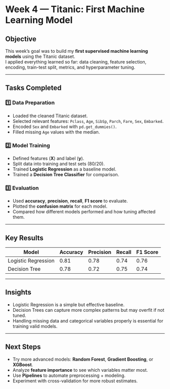 # Week 4 — Titanic: First Machine Learning Model

## Objective

This week’s goal was to build my **first supervised machine learning models** using the Titanic dataset.  
I applied everything learned so far: data cleaning, feature selection, encoding, train-test split, metrics, and hyperparameter tuning.

---

## Tasks Completed

### 1️⃣ Data Preparation
- Loaded the cleaned Titanic dataset.
- Selected relevant features: `Pclass`, `Age`, `SibSp`, `Parch`, `Fare`, `Sex`, `Embarked`.
- Encoded `Sex` and `Embarked` with `pd.get_dummies()`.
- Filled missing `Age` values with the median.

### 2️⃣ Model Training
- Defined features (**X**) and label (**y**).
- Split data into training and test sets (80/20).
- Trained **Logistic Regression** as a baseline model.
- Trained a **Decision Tree Classifier** for comparison.

### 3️⃣ Evaluation
- Used **accuracy**, **precision**, **recall**, **F1 score** to evaluate.
- Plotted the **confusion matrix** for each model.
- Compared how different models performed and how tuning affected them.

---

## Key Results

| Model | Accuracy | Precision | Recall | F1 Score |
|-------|----------|-----------|--------|----------|
| Logistic Regression | 0.81 | 0.78 | 0.74 | 0.76 |
| Decision Tree | 0.78 | 0.72 | 0.75 | 0.74 |


---

## Insights

- Logistic Regression is a simple but effective baseline.
- Decision Trees can capture more complex patterns but may overfit if not tuned.
- Handling missing data and categorical variables properly is essential for training valid models.

---

## Next Steps

- Try more advanced models: **Random Forest**, **Gradient Boosting**, or **XGBoost**.
- Analyze **feature importance** to see which variables matter most.
- Use **Pipelines** to automate preprocessing + modeling.
- Experiment with cross-validation for more robust estimates.
